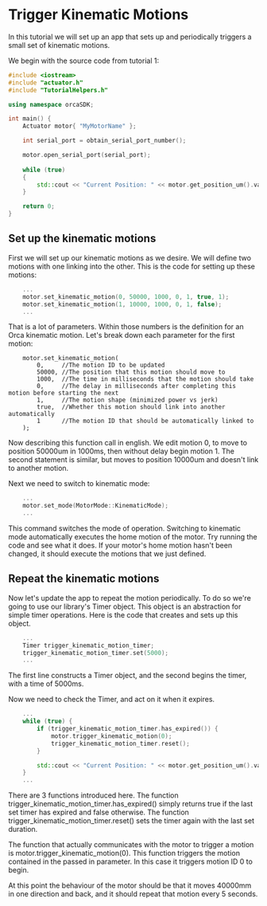 # Trigger Kinematic Motions

In this tutorial we will set up an app that sets up and periodically triggers a small set of kinematic motions.

We begin with the source code from tutorial 1:

```./main.cpp
#include <iostream>
#include "actuator.h"
#include "TutorialHelpers.h"

using namespace orcaSDK;

int main() {
	Actuator motor{ "MyMotorName" };

	int serial_port = obtain_serial_port_number();

	motor.open_serial_port(serial_port);
	
	while (true)
	{
		std::cout << "Current Position: " << motor.get_position_um().value << "          \r";
	}

	return 0;
}
```

## Set up the kinematic motions

First we will set up our kinematic motions as we desire. We will define two motions with one linking into the other. This is the code for setting up these motions:

```./main.cpp
	...
	motor.set_kinematic_motion(0, 50000, 1000, 0, 1, true, 1);
	motor.set_kinematic_motion(1, 10000, 1000, 0, 1, false);
	...
```

That is a lot of parameters. Within those numbers is the definition for an Orca kinematic motion. Let's break down each parameter for the first motion:

```
	motor.set_kinematic_motion(
		0,     //The motion ID to be updated
		50000, //The position that this motion should move to
		1000,  //The time in milliseconds that the motion should take
		0,     //The delay in milliseconds after completing this motion before starting the next
		1,     //The motion shape (minimized power vs jerk)
		true,  //Whether this motion should link into another automatically
		1      //The motion ID that should be automatically linked to
	);    
```

Now describing this function call in english. We edit motion 0, to move to position 50000um in 1000ms, then without delay begin motion 1. The second statement is similar, but moves to position 10000um and doesn't link to another motion.

Next we need to switch to kinematic mode:

```./main.cpp
	...
	motor.set_mode(MotorMode::KinematicMode);
	...
```

This command switches the mode of operation. Switching to kinematic mode automatically executes the home motion of the motor. Try running the code and see what it does. If your motor's home motion hasn't been changed, it should execute the motions that we just defined.

## Repeat the kinematic motions

Now let's update the app to repeat the motion periodically. To do so we're going to use our library's Timer object. This object is an abstraction for simple timer operations. Here is the code that creates and sets up this object.

```./main.cpp
	...
	Timer trigger_kinematic_motion_timer;
	trigger_kinematic_motion_timer.set(5000);
	...
```

The first line constructs a Timer object, and the second begins the timer, with a time of 5000ms.

Now we need to check the Timer, and act on it when it expires.

```./main.cpp
	...
	while (true) {
		if (trigger_kinematic_motion_timer.has_expired()) {
			motor.trigger_kinematic_motion(0);
			trigger_kinematic_motion_timer.reset();
		}

		std::cout << "Current Position: " << motor.get_position_um().value << "                \r";
	}
	...
```

There are 3 functions introduced here. The function trigger_kinematic_motion_timer.has_expired() simply returns true if the last set timer has expired and false otherwise. The function trigger_kinematic_motion_timer.reset() sets the timer again with the last set duration.

The function that actually communicates with the motor to trigger a motion is motor.trigger_kinematic_motion(0). This function triggers the motion contained in the passed in parameter. In this case it triggers motion ID 0 to begin.

At this point the behaviour of the motor should be that it moves 40000mm in one direction and back, and it should repeat that motion every 5 seconds.